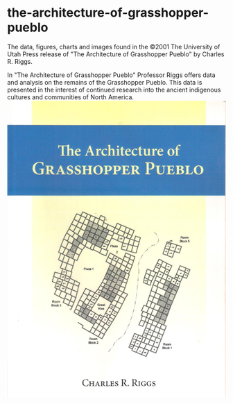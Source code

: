# the-architecture-of-grasshopper-pueblo
The data, figures, charts and images found in the ©2001 The University of Utah Press release of "The Architecture of Grasshopper Pueblo" by Charles R. Riggs.

In "The Architecture of Grasshopper Pueblo" Professor Riggs offers data and analysis on the remains of the Grasshopper Pueblo.  This data is presented in the interest of continued research into the ancient indigenous cultures and communities of North America.
![](images/The%20Architecture%20of%20Grasshopper%20Pueblo%20(cover).jpg)
